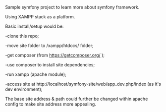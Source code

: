 Sample symfony project to learn more about symfony framework.

Using XAMPP stack as a platform.

Basic install/setup would be:

-clone this repo;

-move site folder to /xampp/htdocs/ folder;

-get composer (from https://getcomposer.org/ );

-use composer to install site dependencies;

-run xampp (apache module);

-access site at http://localhost/symfony-site/web/app_dev.php/index (as it's dev environment);

The base site address & path could further be changed within apache config to make site address more appealing.
